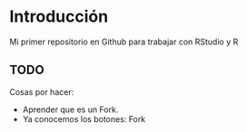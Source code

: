 # Introducción
Mi primer repositorio en Github para trabajar con RStudio y R

## TODO

Cosas por hacer:
- Aprender que es un Fork. 
- Ya conocemos los botones: Fork
